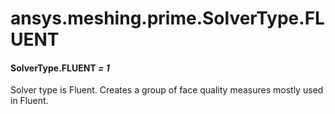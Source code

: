 # ansys.meshing.prime.SolverType.FLUENT



#### SolverType.FLUENT *= 1*

Solver type is Fluent. Creates a group of face quality measures mostly used in Fluent.

<!-- !! processed by numpydoc !! -->
